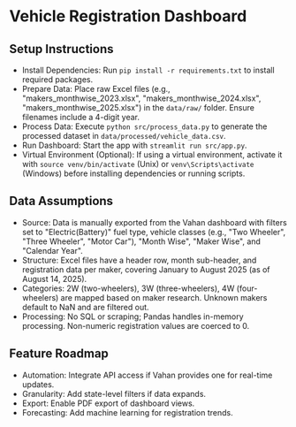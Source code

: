 # Vehicle Registration Dashboard

## Setup Instructions

- Install Dependencies: Run `pip install -r requirements.txt` to install required packages.
- Prepare Data: Place raw Excel files (e.g., "makers_monthwise_2023.xlsx", "makers_monthwise_2024.xlsx", "makers_monthwise_2025.xlsx") in the `data/raw/` folder. Ensure filenames include a 4-digit year.
- Process Data: Execute `python src/process_data.py` to generate the processed dataset in `data/processed/vehicle_data.csv`.
- Run Dashboard: Start the app with `streamlit run src/app.py`.
- Virtual Environment (Optional): If using a virtual environment, activate it with `source venv/bin/activate` (Unix) or `venv\Scripts\activate` (Windows) before installing dependencies or running scripts.

## Data Assumptions

- Source: Data is manually exported  from the Vahan dashboard with filters set to "Electric(Battery)" fuel type, vehicle classes (e.g., "Two Wheeler", "Three Wheeler", "Motor Car"), "Month Wise", "Maker Wise", and "Calendar Year".
- Structure: Excel files have a header row, month sub-header, and registration data per maker, covering January to August 2025 (as of August 14, 2025).
- Categories: 2W (two-wheelers), 3W (three-wheelers), 4W (four-wheelers) are mapped based on maker research. Unknown makers default to NaN and are filtered out.
- Processing: No SQL or scraping; Pandas handles in-memory processing. Non-numeric registration values are coerced to 0.

## Feature Roadmap

- Automation: Integrate API access if Vahan provides one for real-time updates.
- Granularity: Add state-level filters if data expands.
- Export: Enable PDF export of dashboard views.
- Forecasting: Add machine learning for registration trends.

